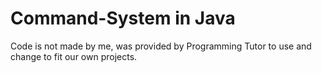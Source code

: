 # Command-System in Java
Code is not made by me, was provided by Programming Tutor to use and change to fit our own projects.
